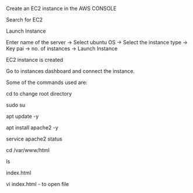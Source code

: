 Create an EC2 instance in the AWS CONSOLE

Search for EC2

Launch Instance

Enter name of the server -> Select ubuntu OS -> Select the instance type -> Key pai -> no. of instances -> Launch Instance

EC2 instance is created

Go to instances dashboard and connect the instance.

Some of the commands used are:

cd to change root directory

sudo su

apt update -y

apt install apache2 -y

service apache2 status

cd /var/www/html

ls

index.html

vi index.html - to open file
